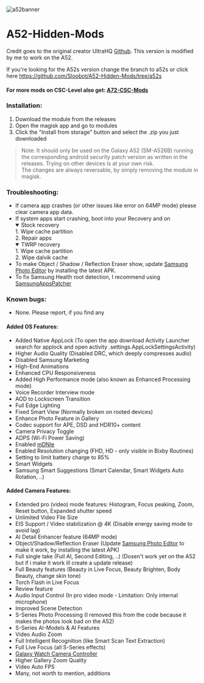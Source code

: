 ![a52banner](https://i.imgur.com/Xp3zFk2.png)
# A52-Hidden-Mods
Credit goes to the original creator UltraHQ [Github](https://github.com/UltraHQ). This version is modified by me to work on the A52.

If you're looking for the A52s version change the branch to a52s or click here https://github.com/Sloobot/A52-Hidden-Mods/tree/a52s

#### For more mods on CSC-Level also get: [A72-CSC-Mods](https://github.com/UltraHQ/A72-CSC-Mods)

### Installation:
1. Download the module from the releases
2. Open the magisk app and go to modules
3. Click the "Install from storage" button and select the .zip you just downloaded 

> Note: It should only be used on the Galaxy A52 (SM-A526B) running the corresponding android security patch version as written in the releases. Trying on other devices is at your own risk.<br/>The changes are always reversable, by simply removing the module in magisk.

### Troubleshooting:
- If camera app crashes (or other issues like error on 64MP mode) please clear camera app data.
- If system apps start crashing, boot into your Recovery and on
  <details open>
  <summary>Stock recovery</summary>
  1. Wipe cache partition</br>2. Repair apps
  </details>
  <details open>
  <summary>TWRP recovery</summary>
  1. Wipe cache partition</br>2. Wipe dalvik cache
  </details>
- To make Object / Shadow / Reflection Eraser show, update [Samsung Photo Editor](https://www.apkmirror.com/apk/samsung-electronics-co-ltd/samsung-photo-editor/) by installing the latest APK.
- To fix Samsung Health root detection, I recommend using [SamsungAppsPatcher](https://adil.hanney.org/SamsungAppsPatcher/)

### Known bugs:
- None. Please report, if you find any

#### Added OS Features:
- Added Native AppLock (To open the app download Activity Launcher search for applock and open activity .settings.AppLockSettingsActivity)
- Higher Audio Quality (Disabled DRC, which deeply compresses audio)
- Disabled Samsung Marketing
- High-End Animations
- Enhanced CPU Responsiveness
- Added High Performance mode (also known as Enhanced Processing mode)
- Voice Recorder Interview mode
- AOD to Lockscreen Transition
- Full Edge Lighting
- Fixed Smart View (Normally broken on rooted devices)
- Enhance Photo Feature in Gallery
- Codec support for APE, DSD and HDR10+ content
- Camera Privacy Toggle
- ADPS (Wi-Fi Power Saving)
- Enabled [mDNIe](https://www.samsung.com/global/galaxy/what-is/mdnie/)
- Enabled Resolution changing (FHD, HD - only visible in Bixby Routines)
- Setting to limit battery charge to 85%
- Smart Widgets
- Samsung Smart Suggestions (Smart Calendar, Smart Widgets Auto Rotation, ..)


#### Added Camera Features:
- Extended pro (video) mode features: Histogram, Focus peaking, Zoom, Reset button, Expanded shutter speed
- Unlimited Video File Size
- EIS Support / Video stabilization @ 4K (Disable energy saving mode to avoid lag)
- AI Detail Enhancer feature (64MP mode)
- Object/Shadow/Reflection Eraser (Update [Samsung Photo Editor](https://www.apkmirror.com/apk/samsung-electronics-co-ltd/samsung-photo-editor/) to make it work, by installing the latest APK)
- Full single take (Full AI, Second Editing, ..) (Dosen't work yet on the A52 but if i make it work ill create a update release)
- Full Beauty features (Beauty in Live Focus, Beauty Brighten, Body Beauty, change skin tone)
- Torch Flash in Live Focus
- Review feature
- Audio Input Control (In pro video mode - Limitation: Only internal microphone)
- Improved Scene Detection
- S-Series Photo Processing (I removed this from the code because it makes the photos look bad on the A52)
- S-Series AI-Models & AI Features
- Video Audio Zoom
- Full Intelligent Recognition (like Smart Scan Text Extraction)
- Full Live Focus (all S-Series effects)
- [Galaxy Watch Camera Controller](https://www.samsung.com/us/support/answer/ANS00084676/)
- Higher Gallery Zoom Quality
- Video Auto FPS
- Many, not worth to mention, additions
